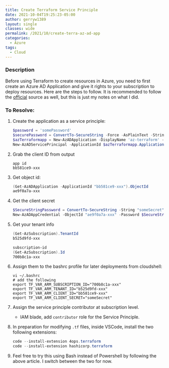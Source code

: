 ```yaml
---
title: Create Terraform Service Principle
date: 2021-10-04T19:25:23-05:00
author: gerryw1389
layout: single
classes: wide
permalink: /2021/10/create-terra-az-ad-app
categories:
  - Azure
tags:
  - Cloud
---
```

<!--more-->

### Description

Before using Terraform to create resources in Azure, you need to first create an Azure AD Application and give it rights to your subscription to deploy resources. Here are the steps to follow. It is recommended to follow the [official](https://docs.microsoft.com/en-us/azure/developer/terraform/get-started-cloud-shell-powershell?tabs=bash) source as well, but this is just my notes on what I did.

### To Resolve:

1. Create the application as a service principle:

   ```powershell
   $password = 'somePassword'
   $securePassword = ConvertTo-SecureString -Force -AsPlainText -String $password
   $azTerraformapp = New-AzADApplication -DisplayName 'az-terraform' -HomePage 'http://az-terraform' -IdentifierUris 'http://az-terraform' -Password $securePassword
   New-AzADServicePrincipal -ApplicationId $azTerraformapp.ApplicationId.Guid -SkipAssignment
   ```

1. Grab the client ID from output

   ```escape
   app id
   bb581ce9-xxx
   ```

2. Get object id:

   ```powershell
   (Get-AzADApplication -ApplicationId "bb581ce9-xxx").ObjectId
   ae9f0a7a-xxx
   ```

3. Get the client secret

   ```powershell
   $SecureStringPassword = ConvertTo-SecureString -String "someSecret" -AsPlainText -Force
   New-AzADAppCredential -ObjectId "ae9f0a7a-xxx" -Password $SecureStringPassword
   ```

4. Get your tenant info

   ```powershell
   (Get-AzSubscription).TenantId
   b525d9fd-xxx

   subscription-id
   (Get-AzSubscription).Id
   700b8c1a-xxx
   ```

5. Assign them to the bashrc profile for later deployments from cloudshell:

   ```shell
   vi ~/.bashrc
   # add the following
   export TF_VAR_ARM_SUBSCRIPTION_ID="700b8c1a-xxx"
   export TF_VAR_ARM_TENANT_ID="b525d9fd-xxx"
   export TF_VAR_ARM_CLIENT_ID="bb581ce9-xxx"
   export TF_VAR_ARM_CLIENT_SECRET="someSecret"
   ```

6. Assign the service principle contributor at subscription level.

   - IAM blade, add `contributor` role for the Service Principle.

7. In preparation for modifying `.tf` files, inside VSCode, install the two following extensions:

   ```powershell
   code --install-extension 4ops.terraform
   code --install-extension hashicorp.terraform
   ```

8. Feel free to try this using Bash instead of Powershell by following the above article. I switch between the two for now.
